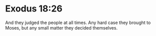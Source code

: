 # Exodus 18:26

And they judged the people at all times. Any hard case they brought to Moses, but any small matter they decided themselves.
